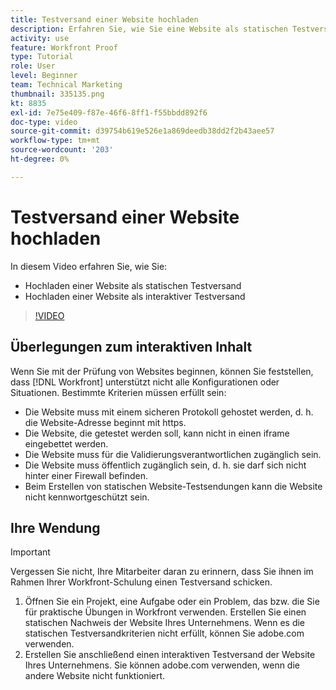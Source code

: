 ```yaml
---
title: Testversand einer Website hochladen
description: Erfahren Sie, wie Sie eine Website als statischen Testversand und interaktiven Testversand hochladen können in [!DNL  Workfront].
activity: use
feature: Workfront Proof
type: Tutorial
role: User
level: Beginner
team: Technical Marketing
thumbnail: 335135.png
kt: 8835
exl-id: 7e75e409-f87e-46f6-8ff1-f55bbdd892f6
doc-type: video
source-git-commit: d39754b619e526e1a869deedb38dd2f2b43aee57
workflow-type: tm+mt
source-wordcount: '203'
ht-degree: 0%

---
```


# Testversand einer Website hochladen

In diesem Video erfahren Sie, wie Sie:

* Hochladen einer Website als statischen Testversand
* Hochladen einer Website als interaktiver Testversand

>[!VIDEO](https://video.tv.adobe.com/v/335135/?quality=12)


## Überlegungen zum interaktiven Inhalt

Wenn Sie mit der Prüfung von Websites beginnen, können Sie feststellen, dass [!DNL Workfront] unterstützt nicht alle Konfigurationen oder Situationen. Bestimmte Kriterien müssen erfüllt sein:

* Die Website muss mit einem sicheren Protokoll gehostet werden, d. h. die Website-Adresse beginnt mit https.
* Die Website, die getestet werden soll, kann nicht in einen iframe eingebettet werden.
* Die Website muss für die Validierungsverantwortlichen zugänglich sein.
* Die Website muss öffentlich zugänglich sein, d. h. sie darf sich nicht hinter einer Firewall befinden.
* Beim Erstellen von statischen Website-Testsendungen kann die Website nicht kennwortgeschützt sein.

## Ihre Wendung

>[!IMPORTANT]
>
>Vergessen Sie nicht, Ihre Mitarbeiter daran zu erinnern, dass Sie ihnen im Rahmen Ihrer Workfront-Schulung einen Testversand schicken.

1. Öffnen Sie ein Projekt, eine Aufgabe oder ein Problem, das bzw. die Sie für praktische Übungen in Workfront verwenden. Erstellen Sie einen statischen Nachweis der Website Ihres Unternehmens. Wenn es die statischen Testversandkriterien nicht erfüllt, können Sie adobe.com verwenden.
1. Erstellen Sie anschließend einen interaktiven Testversand der Website Ihres Unternehmens. Sie können adobe.com verwenden, wenn die andere Website nicht funktioniert.

<!-- 
Learn more about these considerations in the articles Generate a static proof for a website or other web content and Generate an interactive proof for a website or other web content. 
-->

<!--
### Learn more
[!DNL Workfront] also supports interactive proofing of files generated from a ZIP file. Learn how to prepare the ZIP file for uploading in the article Interactive content proofs.

* Generate a static proof for a website or other web content
* Generate an interactive proof for a website or other web content
* Generate a proof for interactive content in a ZIP file
* Understand the desktop proofing viewer
* Install the desktop proofing viewer
-->
